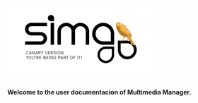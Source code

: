 ![](Images/es-ES_simacanaryversionbn.png)  
---  
  

 
**Welcome to the user documentacion of Multimedia Manager.**  
